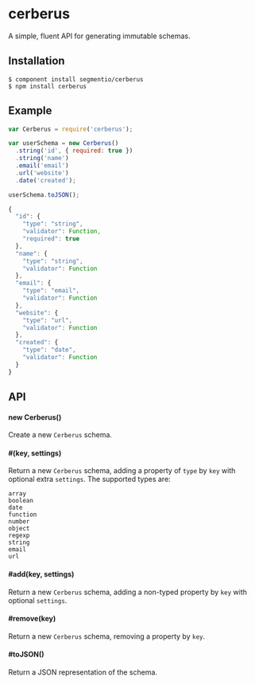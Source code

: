 
# cerberus

  A simple, fluent API for generating immutable schemas.

## Installation

    $ component install segmentio/cerberus
    $ npm install cerberus

## Example

```js
var Cerberus = require('cerberus');

var userSchema = new Cerberus()
  .string('id', { required: true })
  .string('name')
  .email('email')
  .url('website')
  .date('created');

userSchema.toJSON();
```

```js
{
  "id": {
    "type": "string",
    "validator": Function,
    "required": true
  },
  "name": {
    "type": "string",
    "validator": Function
  },
  "email": {
    "type": "email",
    "validator": Function
  },
  "website": {
    "type": "url",
    "validator": Function
  },
  "created": {
    "type": "date",
    "validator": Function
  }
}
```

## API

#### new Cerberus()

  Create a new `Cerberus` schema.

#### #<type>(key, settings)

  Return a new `Cerberus` schema, adding a property of `type` by `key` with optional extra `settings`. The supported types are:

    array
    boolean
    date
    function
    number
    object
    regexp
    string
    email
    url

#### #add(key, settings)

  Return a new `Cerberus` schema, adding a non-typed property by `key` with optional `settings`.

#### #remove(key)

  Return a new `Cerberus` schema, removing a property by `key`.

#### #toJSON()

  Return a JSON representation of the schema.